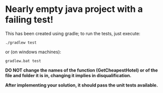 Nearly empty java project with a failing test!
===

This has been created using gradle; to run the tests, just execute:

```
./gradlew test
```

or (on windows machines):

```
gradlew.bat test
```

**DO NOT change the names of the function (GetCheapestHotel) or of the file and folder it is in, changing it implies in disqualification.** 

**After implementing your solution, it should pass the unit tests available.**
